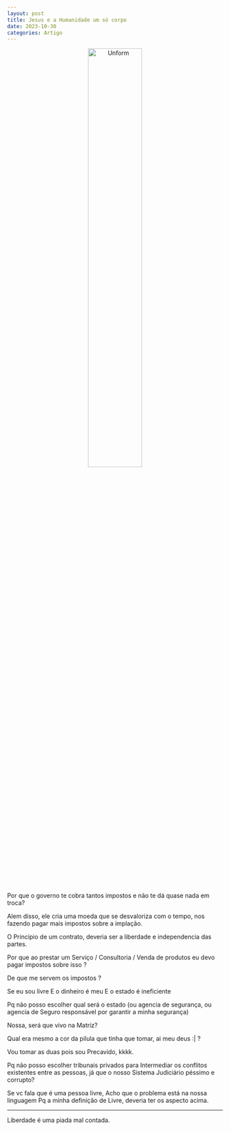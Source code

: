 ```yaml
---
layout: post
title: Jesus e a Humanidade um só corpo
date: 2023-10-30
categories: Artigo
---
```


<p align="center">
<img src="{{ site.baseurl }}/images/2023-10-30-Jesus-e-a-Humanidade-um-so-corpo.png" height="50%" width="50%" alt="Unform" />
</p>

Por que o governo te cobra tantos impostos e não te dá quase nada em troca?

Alem disso, ele cria uma moeda que se desvaloriza com o tempo, nos fazendo pagar mais impostos sobre a implação.

O Principio de um contrato, deveria ser a liberdade e independencia das partes.

Por que ao prestar um Serviço / Consultoria / Venda de produtos eu devo pagar impostos sobre isso ?

De que me servem os impostos ?

Se eu sou livre
E o dinheiro é meu
E o estado é ineficiente

Pq não posso escolher qual será o estado (ou agencia de segurança, ou agencia de Seguro responsável por garantir a minha segurança)

Nossa, será que vivo na Matriz?

Qual era mesmo a cor da pilula que tinha que tomar, ai meu deus :| ?

Vou tomar as duas pois sou Precavido, kkkk.

Pq não posso escolher tribunais privados para Intermediar os conflitos existentes entre as pessoas, já que o nosso Sistema Judiciário péssimo e corrupto?


Se vc fala que é uma pessoa livre,
Acho que o problema está na nossa linguagem 
Pq a minha definição de Livre, deveria ter os aspecto acima.


---

Liberdade é uma piada mal contada.

